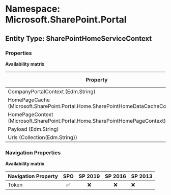 # Namespace: Microsoft.SharePoint.Portal

## Entity Type: SharePointHomeServiceContext

### Properties

**Availability matrix**

Property | SPO | SP 2019 | SP 2016 | SP 2013
----------|:---:|:-------:|:-------:|:-------
CompanyPortalContext (Edm.String) | ✅ | ❌ | ❌ | ❌
HomePageCache (Microsoft.SharePoint.Portal.Home.SharePointHomeDataCacheCollection) | ✅ | ✅ | ❌ | ❌
HomePageContext (Microsoft.SharePoint.Portal.Home.SharePointHomePageContext) | ✅ | ✅ | ❌ | ❌
Payload (Edm.String) | ✅ | ✅ | ❌ | ❌
Urls (Collection(Edm.String)) | ✅ | ✅ | ❌ | ❌

### Navigation Properties

**Availability matrix**

Navigation Property | SPO | SP 2019 | SP 2016 | SP 2013
----------|:---:|:-------:|:-------:|:-------
Token | ✅ | ❌ | ❌ | ❌
